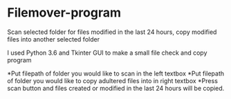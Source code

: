 # Filemover-program
Scan selected folder for files modified in the last 24 hours, copy modified files into another selected folder

I used Python 3.6 and Tkinter GUI to make a small file check and copy program

*Put filepath of folder you would like to scan in the left textbox
*Put filepath of folder you would like to copy adultered files into in right textbox
*Press scan button and files created or modified in the last 24 hours will be copied. 
